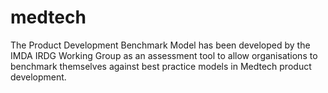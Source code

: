 # medtech
The Product Development Benchmark Model has been developed by the IMDA IRDG Working Group as an assessment tool to allow organisations to benchmark themselves against best practice models in Medtech product development. 
